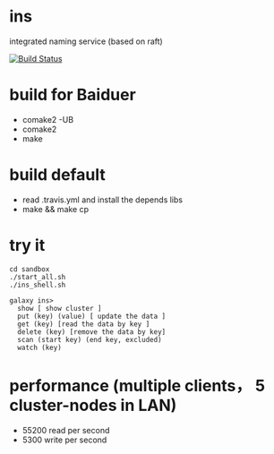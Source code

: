 # ins
integrated naming service (based on raft)

[![Build Status](https://travis-ci.org/fxsjy/ins.svg?branch=master)](https://travis-ci.org/fxsjy/ins)

# build for Baiduer
* comake2 -UB
* comake2
* make

# build default
* read .travis.yml and install the depends libs
* make && make cp

# try it

	cd sandbox
	./start_all.sh
	./ins_shell.sh
		
	galaxy ins> 
	  show [ show cluster ]
	  put (key) (value) [ update the data ] 
	  get (key) [read the data by key ]
	  delete (key) [remove the data by key]
	  scan (start key) (end key, excluded)
	  watch (key)
  
# performance (multiple clients， 5 cluster-nodes in LAN)
* 55200 read per second
* 5300 write per second
